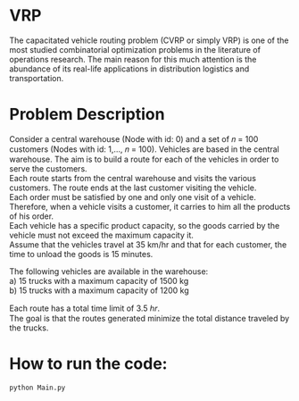 # VRP

The capacitated vehicle routing problem (CVRP or simply VRP) is one of the most studied combinatorial optimization problems in the literature of operations research. The main reason for this much attention is the abundance of its real-life applications in distribution logistics and transportation.

# Problem Description
Consider a central warehouse (Node with id: 0) and a set of 𝑛 = 100 customers (Nodes with id: 1,…, 𝑛 = 100).
Vehicles are based in the central warehouse.
The aim is to build a route for each of the vehicles in order to serve the customers.<br/>
Each route starts from the central warehouse and visits the various customers. The route ends at the last customer visiting the vehicle.<br/>
Each order must be satisfied by one and only one visit of a vehicle. Therefore, when a vehicle visits a customer, it carries to him all the products of his order.<br/>
Each vehicle has a specific product capacity, so the goods carried by the vehicle must not exceed the maximum capacity it.<br/>
Assume that the vehicles travel at 35 km/hr and that for each customer, the time to unload the goods is 15 minutes.<br/>

The following vehicles are available in the warehouse: <br/>
a) 15 trucks with a maximum capacity of 1500 kg <br/>
b) 15 trucks with a maximum capacity of 1200 kg<br/>

Each route has a total time limit of 3.5 ℎ𝑟.<br/>
The goal is that the routes generated minimize the total distance traveled by the trucks.

# How to run the code:
    python Main.py

